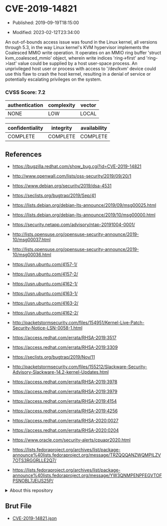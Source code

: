 # CVE-2019-14821

- Published: 2019-09-19T18:15:00

- Modified: 2023-02-12T23:34:00

An out-of-bounds access issue was found in the Linux kernel, all versions through 5.3, in the way Linux kernel's KVM hypervisor implements the Coalesced MMIO write operation. It operates on an MMIO ring buffer 'struct kvm_coalesced_mmio' object, wherein write indices 'ring->first' and 'ring->last' value could be supplied by a host user-space process. An unprivileged host user or process with access to '/dev/kvm' device could use this flaw to crash the host kernel, resulting in a denial of service or potentially escalating privileges on the system.

### CVSS Score: **7.2**

| authentication | complexity | vector |
| --- | --- | --- |
| NONE | LOW | LOCAL |

| confidentiality | integrity | availability |
| --- | --- | --- |
| COMPLETE | COMPLETE | COMPLETE |

## References

* https://bugzilla.redhat.com/show_bug.cgi?id=CVE-2019-14821

* http://www.openwall.com/lists/oss-security/2019/09/20/1

* https://www.debian.org/security/2019/dsa-4531

* https://seclists.org/bugtraq/2019/Sep/41

* https://lists.debian.org/debian-lts-announce/2019/09/msg00025.html

* https://lists.debian.org/debian-lts-announce/2019/10/msg00000.html

* https://security.netapp.com/advisory/ntap-20191004-0001/

* http://lists.opensuse.org/opensuse-security-announce/2019-10/msg00037.html

* http://lists.opensuse.org/opensuse-security-announce/2019-10/msg00036.html

* https://usn.ubuntu.com/4157-1/

* https://usn.ubuntu.com/4157-2/

* https://usn.ubuntu.com/4162-1/

* https://usn.ubuntu.com/4163-1/

* https://usn.ubuntu.com/4163-2/

* https://usn.ubuntu.com/4162-2/

* http://packetstormsecurity.com/files/154951/Kernel-Live-Patch-Security-Notice-LSN-0058-1.html

* https://access.redhat.com/errata/RHSA-2019:3517

* https://access.redhat.com/errata/RHSA-2019:3309

* https://seclists.org/bugtraq/2019/Nov/11

* http://packetstormsecurity.com/files/155212/Slackware-Security-Advisory-Slackware-14.2-kernel-Updates.html

* https://access.redhat.com/errata/RHSA-2019:3978

* https://access.redhat.com/errata/RHSA-2019:3979

* https://access.redhat.com/errata/RHSA-2019:4154

* https://access.redhat.com/errata/RHSA-2019:4256

* https://access.redhat.com/errata/RHSA-2020:0027

* https://access.redhat.com/errata/RHSA-2020:0204

* https://www.oracle.com/security-alerts/cpuapr2020.html

* https://lists.fedoraproject.org/archives/list/package-announce%40lists.fedoraproject.org/message/TRZQQQANZWQMPILZV7OTS3RGGRLLE2Q7/

* https://lists.fedoraproject.org/archives/list/package-announce%40lists.fedoraproject.org/message/YW3QNMPENPFEGVTOFPSNOBL7JEIJS25P/

<details>
<summary>About this repository</summary> 

  This repository is part of the project [Live Hack CVE](https://github.com/Live-Hack-CVE). Main website can be found [www.live-hack.org](https://www.live-hack.org) 
  
  Made by [Sn0wAlice](https://github.com/Sn0wAlice) for the people that care about security and need to have a feed of the latest CVEs. Hope you enjoy it, don't forget to star the repo and follow me on [Twitter](https://twitter.com/Sn0wAlice) and [Github](https://github.com/Sn0wAlice). And that is my [personnal website](https://www.alice-snow.me/)

  - [Home Page](https://github.com/Live-Hack-CVE)
  - [Framework](https://github.com/Live-Hack-CVE/cve-framework)
  - [CVE database](https://github.com/Live-Hack-CVE/full_database)
  - [Changelog](https://github.com/Live-Hack-CVE/Changelog)
</details>

## Brut File

* [CVE-2019-14821.json](https://raw.githubusercontent.com/Live-Hack-CVE/full_database/main/cves/2019/CVE-2019-14821.json)


